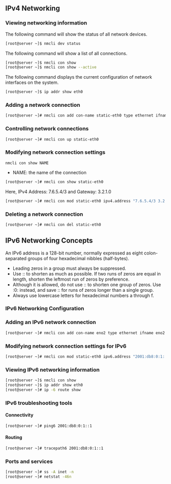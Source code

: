 ## IPv4 Networking

### Viewing networking information

The following command will show the status of all network devices.
```bash
[root@server ~]$ nmcli dev status
```

The following command will show a list of all connections.
```bash
[root@server ~]$ nmcli con show
[root@server ~]$ nmcli con show --active
```

The following command displays the current configuration of network interfaces on the system.
```bash
[root@server ~]$ ip addr show eth0
```

### Adding a network connection

```bash
[root@server ~]# nmcli con add con-name static-eth0 type ethernet ifname eno2 ipv4 1.2.3.4/5 gw4 3.4.5.6
```

### Controlling network connections

```bash
[root@server ~]# nmcli con up static-eth0
```

### Modifying network connection settings

```
nmcli con show NAME
```
* NAME: the name of the connection

```bash
[root@server ~]# nmcli con show static-eth0
```

Here, IPv4 Address: 7.6.5.4/3 and Gateway: 3.2.1.0
```bash
[root@server ~]# nmcli con mod static-eth0 ipv4.address "7.6.5.4/3 3.2.1.0" ipv4.method manual ipv4.dns 1.1.1.1 connection.autoconnect yes
```

### Deleting a network connection

```bash
[root@server ~]# nmcli con del static-eth0
```


## IPv6 Networking Concepts
An IPv6 address is a 128-bit number, normally expressed as eight colon-separated groups of four hexadecimal nibbles (half-bytes).
* Leading zeros in a group must always be suppressed.
* Use :: to shorten as much as possible. If two runs of zeros are equal in length, shorten the leftmost run of zeros by preference.
* Although it is allowed, do not use :: to shorten one group of zeros. Use :0: instead, and save :: for runs of zeros longer than a single group.
* Always use lowercase letters for hexadecimal numbers a through f.

### IPv6 Networking Configuration

### Adding an IPv6 network connection

```bash
[root@server ~]# nmcli con add con-name eno2 type ethernet ifname eno2 ip6 2001:db8:0:1::c000:207/64 gw6 2001:db8:0:1::1 ipv4 1.2.3.4/5 gw4 2.3.5.6
```

### Modifying network connection settings for IPv6

```bash
[root@server ~]# nmcli con mod static-eth0 ipv6.address "2001:db8:0:1::c325:207/64 2001:db8:0:1::1"
```

### Viewing IPv6 networking information
```bash
[root@server ~]$ nmcli con show
[root@server ~]$ ip addr show eth0
[root@server ~]# ip -6 route show
```

### IPv6 troubleshooting tools
#### Connectivity
```bash
[root@server ~]# ping6 2001:db8:0:1::1
```

#### Routing
```bash
[root@server ~]# tracepath6 2001:db8:0:1::1
```

### Ports and services
```bash
[root@server ~]# ss -A inet -n
[root@server ~]# netstat -46n
```